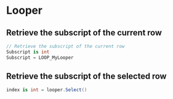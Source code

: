# Looper

## Retrieve the subscript of the current row

```cs
// Retrieve the subscript of the current row
Subscript is int
Subscript = LOOP_MyLooper
```
##  Retrieve the subscript of the selected row

```cs
index is int = looper.Select()
```

